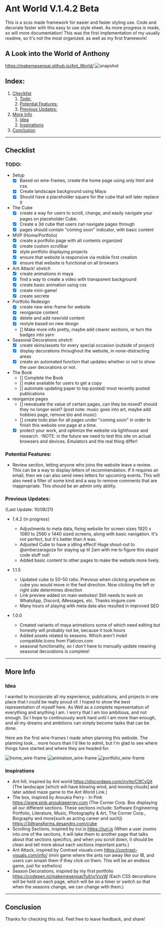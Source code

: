 # Ant World V.1.4.2 Beta
This is a scss made framework for easier and faster styling use. Code and decorate faster with this easy to use style
sheet. As more progress is made, so will more documentation! This was the first implementation of my usually readme, so it's not the most organized. as well as my first framework!

## A Look into the World of Anthony
https://makemesenpai.github.io/Ant_World/
![snapshot](https://i.imgur.com/gODAL6l.png)

## Index:
1. [Checklist](#checklist)
    1. [Todo:](#todo)
    2. [Potential Features:](#potential-features)
    3. [Previous Updates:](#previous-updates)
2. [More Info](#more-info)
    1. [Idea](#idea)
    2. [Inspirations](#inspirations)
3. [Conclusion](#conclusion)

___
## Checklist

### TODO:
- Setup
    - [x] Based on wire-frames, create the home page using only html and css.
    - [x] Create landscape background using Maya
    - [x] Should have a placeholder square for the cube that will later replace it
- The Cube
    - [x] create a way for users to scroll, change, and easily navigate your pages on placeholder Cube.
    - [x] Create a 3d cube that users can navigate pages through
    - [x] pages should contain "coming soon" indicator, with basic content
- MVP (Home/Portfolio)
    - [x] create a portfolio page with all contents organized
    - [x] create custom scrollbar
    - [x] style portfolio displaying projects
    - [x] ensure that website is responsive via mobile first creation
    - [x] ensure that website is functional on all browsers
- Ant Attack! *stretch*
    - [x] create animations in maya
    - [x] find a way to create a video with transparent background
    - [x] create basic animation using css
    - [x] create mini-game! 
    - [x] create secrete
- Portfolio Redesign
    - [x] create new wire-frame for website
    - [x] reorganize content
    - [x] delete and add new/old content
    - [x] restyle based on new design
    - [] Make more info pretty, maybe add clearer sections, or turn the badges into yarn
- Seasonal Decorations *stretch*
    - [x] create skins/assets for every special occasion (outside of project)
    - [x] display decorations throughout the website, in none-distracting areas
    - [x] create an automated function that updates whether or not to show the user decorations or not.
- The Book
    - [] Complete the Book
    - [] make available for users to get a copy
    - [] automate updating paper to top posted/ most recently posted publications
- reorganize pages
    - [] reevaluate the value of certain pages, can they be mixed? should they no longer exist? (post note: music goes into art, maybe add hobbies page, remove bio and music)
    - [] create todo plan for all pages under "coming soon" in order to finish this website one page at a time.
    - [x] protect your work, and optimize the website via lighthouse and research.
    -NOTE: in the future we need to test this site on actual browsers and devices. Emulators and the real thing differ!

### Potential Features:
- Review section, letting anyone who joins the website leave a review. This can be a way to display letters of recommendation. If it requires an email, then we can also send news letters for upcoming events. This will also need a filter of some kind and a way to remove comments that are inappropriate. This should be an admin only ability.

### Previous Updates:
{Last Update: 10/08/21}
- 1.4.2 (in progress)
    - Adjustments to meta data, fixing website for screen sizes 1920 x 1080 to 2560 x 1440 sized screens, along with basic navigation. It's not perfect, but it's better than it was. 
    - Adjusted Cube to have a idling effect! Huge shout-out to @amberzaragoza for staying up til 2am with me to figure this stupid code stuff out!
    - Added basic content to other pages to make the website more lively.

- 1.1.5
    - Updated cube to 50-50 ratio. Previous when clicking anywhere on cube you would move in the fwd direction. Now clicking the left or right side determines direction
    - Link preview added on main websites! Still needs to work on WhatsApp, Discord, iMessages, etc. Thanks imgure.com
    - Many hours of playing with meta data also resulted in improved SEO

- 1.0.0
    - Created variants of maya animations some of which need editing but honestly will probably not be, because it took hours
    - Added assets related to seasons. Which aren't mobil compatible.Icons from Flaticon.com
    - seasonal functionality, so I don't have  to manually update meaning seasonal decorations is complete!
___
## More Info

### Idea
I wanted to incorporate all my experience, publications, and projects in one place that I could be really proud of. I hoped to show the best representation of myself here. As Well as a complete representation of everything and anything I am. I worry that I am too ambitious, and not enough. So I hope to continuously work hard until I am more than enough, and all my dreams and ambitions can simply become tasks that can be done.

Here are the first wire-frames I made when planning this website. The planning took... more hours than I'd like to admit, but I'm glad to see where things have started and where they are headed for.

![home_wire-frame](./static/imgs/home_wireframe.webp)
![animation_wire-frame](./static/imgs/animation_wireframe.webp)
![portfolio_wire-frame](./static/imgs/portfolio_wireframe.webp)

### Inspirations
* Ant hill, inspired by Ant world https://discordapp.com/invite/C9CvQjt
(The landscape [which will have blowing wind, and moving clouds] and later added maze game to the Ant World Link.) 
* The box, inspired by Anoukia Perry - In Pink https://www.pink.anoukiaperrey.com
(The Corner Corp. Box displaying all our different sections. These sections include: Software 
Engineering Portfolio, Literature, Music, Photography & Art, The Corner Corp., Biography and 
more[such as acting career and such]) https://3dtransforms.desandro.com/cube 
* Scrolling Sections, inspired by irui.is https://iuri.is
(When a user zooms into one of the sections, it will take them to another page that talks about 
that sections specifics, and when you scroll down, it should be clean and tell more about each 
sections important parts.)
* Ant Attack, inspired by Contrast visuals.com https://contrast-visuals.com/info/
(mini game where the ants run away like our IB, and users can smash them if they click on them. 
This will be an endless game, just for esthetics)
* Season Decorations, inspired by my first portfolio https://codepen.io/makemesenpai/full/vrVxvW
(Each CSS decorations will be held on each page, which will be on a timer or switch so that when 
the seasons change, we can change with them.)

___
## Conclusion
Thanks for checking this out. Feel free to leave feedback, and share!
